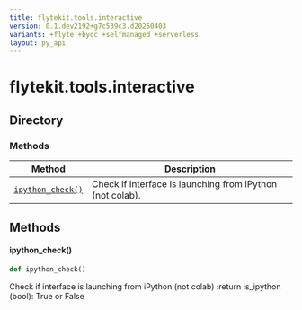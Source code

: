 ```yaml
---
title: flytekit.tools.interactive
version: 0.1.dev2192+g7c539c3.d20250403
variants: +flyte +byoc +selfmanaged +serverless
layout: py_api
---
```


# flytekit.tools.interactive

## Directory

### Methods

| Method | Description |
|-|-|
| [`ipython_check()`](#ipython_check) | Check if interface is launching from iPython (not colab). |


## Methods

#### ipython_check()

```python
def ipython_check()
```
Check if interface is launching from iPython (not colab)
:return is_ipython (bool): True or False


